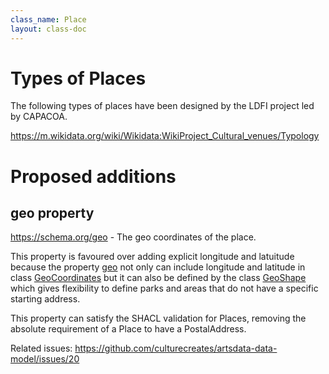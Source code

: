 ```yaml
---
class_name: Place
layout: class-doc
---
```


Types of Places 
====
The following types of places have been designed by the LDFI project led by CAPACOA. 

https://m.wikidata.org/wiki/Wikidata:WikiProject_Cultural_venues/Typology

Proposed additions
=========

geo property
------------

https://schema.org/geo - The geo coordinates of the place.

This property is favoured over adding explicit longitude and latuitude because the property [geo](https://schema.org/geo) not only can include longitude and latitude in class [GeoCoordinates](http://schema.org/GeoCoordinates) but it can also be defined by the class [GeoShape](https://schema.org/GeoShape) which gives flexibility to define parks and areas that do not have a specific starting address.

This property can satisfy the SHACL validation for Places, removing the absolute requirement of a Place to have a PostalAddress.

Related issues: https://github.com/culturecreates/artsdata-data-model/issues/20


